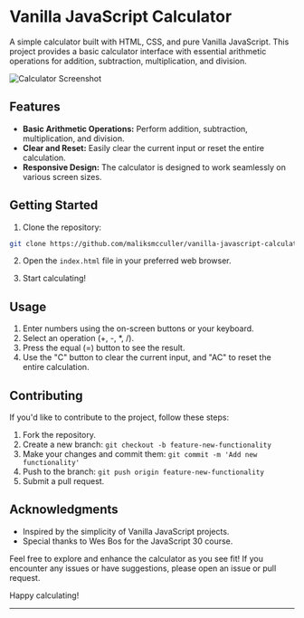 # Vanilla JavaScript Calculator

A simple calculator built with HTML, CSS, and pure Vanilla JavaScript. This project provides a basic calculator interface with essential arithmetic operations for addition, subtraction, multiplication, and division.

![Calculator Screenshot]("https://github.com/maliksmcculler/vanilla-javascript-calculator/blob/master/vanillajscalculator.png")

## Features

- **Basic Arithmetic Operations:** Perform addition, subtraction, multiplication, and division.
- **Clear and Reset:** Easily clear the current input or reset the entire calculation.
- **Responsive Design:** The calculator is designed to work seamlessly on various screen sizes.

## Getting Started

1. Clone the repository:

```bash
git clone https://github.com/maliksmcculler/vanilla-javascript-calculator.git
```

2. Open the `index.html` file in your preferred web browser.

3. Start calculating!

## Usage

1. Enter numbers using the on-screen buttons or your keyboard.
2. Select an operation (+, -, *, /).
3. Press the equal (=) button to see the result.
4. Use the "C" button to clear the current input, and "AC" to reset the entire calculation.

## Contributing

If you'd like to contribute to the project, follow these steps:

1. Fork the repository.
2. Create a new branch: `git checkout -b feature-new-functionality`
3. Make your changes and commit them: `git commit -m 'Add new functionality'`
4. Push to the branch: `git push origin feature-new-functionality`
5. Submit a pull request.


## Acknowledgments

- Inspired by the simplicity of Vanilla JavaScript projects.
- Special thanks to Wes Bos for the JavaScript 30 course.

Feel free to explore and enhance the calculator as you see fit! If you encounter any issues or have suggestions, please open an issue or pull request.

Happy calculating!

---
